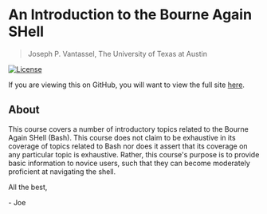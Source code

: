 # An Introduction to the Bourne Again SHell

> Joseph P. Vantassel, The University of Texas at Austin

[![License](https://img.shields.io/badge/license-CC--By--SA--4.0-brightgreen.svg)](https://github.com/jpvantassel/bash-course/blob/master/LICENSE.md)

If you are viewing this on GitHub, you will want to view the full site
[here](https://jpvantassel.github.io/bash-course/).

## About

This course covers a number of introductory topics related to the Bourne
Again SHell (Bash). This course does not claim to be exhaustive in
its coverage of topics related to Bash nor does it assert that its coverage
on any particular topic is exhaustive. Rather, this course's purpose is to
provide basic information to novice users, such that they can become moderately
proficient at navigating the shell.

All the best,

\- Joe
